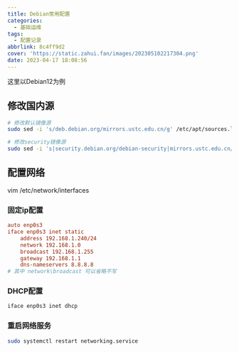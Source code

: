 ```yaml
---
title: Debian常用配置
categories:
  - 基础运维
tags:
  - 配置记录
abbrlink: 8c4ff9d2
cover: 'https://static.zahui.fan/images/202305102217304.png'
date: 2023-04-17 18:08:56
---
```

这里以Debian12为例

## 修改国内源

```bash
# 修改默认镜像源
sudo sed -i 's/deb.debian.org/mirrors.ustc.edu.cn/g' /etc/apt/sources.list

# 修改security镜像源
sudo sed -i 's|security.debian.org/debian-security|mirrors.ustc.edu.cn/debian-security|g' /etc/apt/sources.list
```

## 配置网络

vim /etc/network/interfaces

### 固定ip配置

```conf
auto enp0s3
iface enp0s3 inet static
    address 192.168.1.240/24
    network 192.168.1.0
    broadcast 192.168.1.255
    gateway 192.168.1.1
    dns-nameservers 8.8.8.8
# 其中 network\broadcast 可以省略不写
```

### DHCP配置

```bash
iface enp0s3 inet dhcp
```

### 重启网络服务

```bash
sudo systemctl restart networking.service
```
